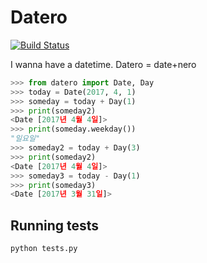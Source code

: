# Datero
[![Build Status](https://travis-ci.org/nerogit/datero.svg?branch=master)](https://travis-ci.org/nerogit/datero)

I wanna have a datetime. Datero = date+nero

```python
>>> from datero import Date, Day
>>> today = Date(2017, 4, 1)
>>> someday = today + Day(1)
>>> print(someday2)
<Date [2017년 4월 4일]>
>>> print(someday.weekday())
"일요일"
>>> someday2 = today + Day(3)
>>> print(someday2)
<Date [2017년 4월 4일]>
>>> someday3 = today - Day(1)
>>> print(someday3)
<Date [2017년 3월 31일]>
```

## Running tests
```bash
python tests.py
```
